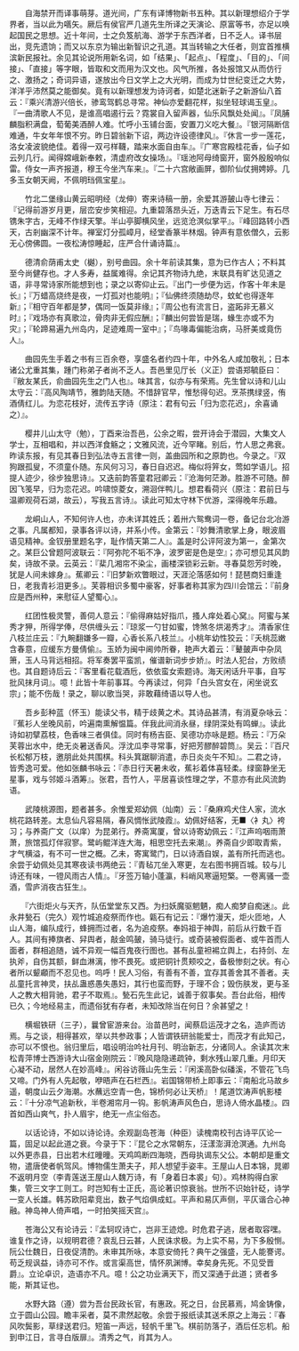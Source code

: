<!-- { "loadSidebar": true } -->
　　自海禁开而译事萌芽。道光间，广东有译博物新书五种。其以新理想绍介于学界者，当以此为嚆矢。厥后有侯官严几道先生所译之天演论、原富等书，亦足以唤起国民之思想。近十年间，士之负笈航海、游学于东西洋者，日不乏人。译书层出，竞先遗饷；而又以东京为输出新智识之孔道。其当转输之大任者，则宜首推横滨新民报社。余见其论说所用新名词，如「结果」、「起点」、「程度」、「目的」、「间接」、「直接」等字眼，皆取和文而用为汉文也。风气所推，各处报馆又从而仿行之、激扬之；奇词异语，遂放出今日文学上之大光明，而成为廿世纪变迁之大势，洋洋乎沛然莫之能御矣。竟有以新理想发为诗诃者，如楚北迷新子之新游仙八首云：『乘兴清游兴倍长，骖鸾驾鹤总寻常。神仙亦爱翻花样，拟坐轻球谒玉皇』。『一曲清歌人不见，是谁高唱遏行云？霓裳自入留声器，仙乐风飘处处闻』。『凤脯麟脂积满盘，萄葡美酒醉人难。忙呼小玉铺台面，安置刀义吃大餐』。『银河隔断信难通，牛女年年恨不穷。昨日碧翁新下诏，两边许设德律风』。『休言一步一莲花，洛女凌波貌绝佳。着得一双弓样韈，踏来水面自由车』。『广寒宫殿桂花香，仙子如云列几行。闻得嫦峨新奉敕，清虚府改女操场』。『瑶池阿母绮窗开，窗外殷殷响似雷。侍女一声齐报道，穆王今坐汽车来』。『二十六宫敞画屏，御阶仙仗拥娉婷。几多玉女朝天阙，不佩明珰佩宝星』。

　　竹北二堡缘山黄云昭明经（龙伸）寄来诗稿一册，余爱其游皷山寺七律云：『记得前游岁月更，层峦安步笑相迎。九重碧落昂头近，万迭青云下足生。有石尽镌朱字古，无峰不作绿天擎。半山亭脚横风坐，远览沧溟似掌平』。『峰回路转小西天，古剎幽深不计年。禅室灯分孤嶂月，经堂香篆半林烟。钟声有意依僧久，云影无心傍佛圆。一夜松涛惊睡起，庄严合什诵诗篇』。

　　德清俞荫甫太史（樾），别号曲园。余十年前读其集，意为已作古人；不料其至今尚健存也。才人多寿，益属难得。余记其齐物诗九绝，末联具有旷达见道之语，非寻常诗家所能想到也；录之以寄仰止云。『出门一步便为远，作客十年未是长』；『万蜡高烧终是夜，一灯孤对也能明』；『仙佛终须随劫尽，蚊虻也得逐年新』；『相守百年都是梦，偶同一饭莫非缘』；『周公也有流言日，盗跖非无慕义时』；『戏场亦有真歌泣，骨肉非无假应酬』；『麟出何尝皆是瑞，蝝生亦或不为灾』；『轮蹄易遍九州岛内，足迹难周一室中』；『鸟喙毒偏能治病，马肝美或竟伤人』。

　　曲园先生手着之书有三百余卷，享盛名者约四十年，中外名人咸加敬礼；日本诸公尤重其集，踵门称弟子者尚不乏人。吾邑里见厅长（义正）尝语郑毓臣曰：『敝友某氏，俞曲园先生之门人也』。味其言，似亦与有荣焉。先生曾以诗和儿山太守云：『高风陶靖节，雅韵陆天随。不惜辞官早，惟愁得句迟。烹茶携绿竖，侑酒倩红儿。为恋花枝好，流传五字诗（原注：君有句云「归为恋花迟」，余喜诵之）』。

　　樱井儿山太守（勉），丁酉来治吾邑，公余之暇，尝开诗会于潜园，大集文人学士，互相唱和，并以西洋食觞之；文雅风流，近今罕睹。别后，竹人思之弗衰。昨读东报，有见其春日到弘法寺五言律一则，盖曲园所和之原韵也。今录之。『双狗跟孤叟，不须童仆随。东风何习习，春日自迟迟。梅似将笄女，莺如学语儿。招提人迹少，徐步独思诗』。又迭前韵答童君冠卿云：『沧海何茫渺。胜游不可随。醉因飞笺早，归为恋花迟。吟啸惊菱女，溯洄伴鸭儿。想君看荷兴（原注：君前日与温卿观荷石湖，故云），写我五言诗』。读此可知太守林下优游，深得晚年乐趣。

　　龙峒山人，不知何许人也，亦未详其姓氏；着卅六鸳鸯词一卷，备记台北冶游之事。凡属都知，录事各评以诗，并系小传。金第云：『妙舞清歌掌上身，眼波眉语见精神。金钗册里题名字，耻作情天第二人』。盖是时公评阿波为第一，金第次之。某巨公曾题阿波联云：『阿弥陀不垢不净，波罗密是色是空』；亦可想见其风韵矣，诗故不录。云英云：『棐几湘帘不染尘，画楼深锁彩云新。寻春莫怨芳时晚，犹是人间未嫁身』。蕉卿云：『旧梦新欢瞥眼过，天涯沦落感如何！琵琶商妇重逢日，老我青衫泪更多』。芙蓉相识多蜀中豪客，好事者称其家为四川会馆云：『前身应是西州种，来慰征人望蜀心』。

　　红团性极灵警，善伺人意云：『偷得麻姑好指爪，搔人痒处着心窝』。阿蜜与某秀才狎，所得学俸，尽供缠头云：『琼浆一勺甘如蜜，馋煞冬烘渴秀才』。清香家住八枝兰庄云：『九畹翻嫌多一瓣，心香长系八枝兰』。小桃年幼性狡云：『夭桃蕊嫩含春意，应缓东方曼倩偷』。玉娇为闽中阃帅所眷，艳声大着云：『鼙皷声中杂凤箫，玉人马背远相招。将军奏罢平蛮凯，催谱新词步步娇』。时法人犯台，方败绩也。其自题诗后云：『客里看花载酒卮，依依蛮女索题诗。海天闲话升平事，自写批风抹月词』。噫！此皆十年前事耳。今再读过，何异「白头宫女在，闲坐说玄宗」；能不伤哉！录之，聊以歌当哭，非敢藉绮语以导人也。

　　吾乡彭种蓝（怀玉）能读父书，精于歧黄之术。其诗品甚清，有消夏杂咏云：『蕉衫人坐晚风前，吟遍南熏解愠篇。伴我此间消永昼，绿阴深处有鸣蝉』。读此诗如初擘荔枝，色香味三者俱佳。同时有杨吉臣、吴德功亦咏是题。杨云：『万朵芙蓉出水中，绝无炎暑送香风。浮沈瓜李寻常事，好把芳醪醉碧筒』。吴云：『百尺长松郁万枝，邀朋此处共围棋。科头箕踞聊消遣，赤日炎炎午不知』。二君之诗，皆秀逸可爱。他如张麟书咏云：『赤日行天暑未收，蕉衫着体喜轻柔。绿窗静坐无星事，戏与邻姬斗酒筹』。张君，吾竹人，平居喜谈性理之学，不意亦有此风流韵语。 

　　武陵桃源图，题者甚多。余惟爱郑幼佩（灿南）云：『桑麻鸡犬住人家，流水桃花路转差。太息仙凡容易隔，春风惆怅武陵霞』。幼佩好结客，无■〈衤丸〉袴习；与养斋广文（以庠）为昆弟行。养斋寓厦，曾以诗寄幼佩云：『江声呜咽雨萧萧，旅馆孤灯伴寂寥。鹭屿鲲洋连大海，相思空托去来潮』。养斋自少即取青紫，才气横溢，有不可一世之概。乙未，寄寓鹭门，日以诗酒自娱，盖有所托而逃也。余尝于幼佩处见其寒夜读书两绝云：『青毡兀坐入寒更，左右图书拥百城。较与儿诗还有味，一镫风雨古人情』。『牙签万轴小蓬瀛，料峭风寒逼短檠。一卷离骚一壶酒，雪庐消夜古狂生』。

　　『六街炬火与天齐，队伍堂堂东又西。为扫妖魔驱魍魉，痴人痴梦自痴迷』。此永井甃石（完久）观竹城追疫祭而作也。甈石有记云：『爆竹漫天，炬火匝地，人山人海，编队成行，蜂拥而过者，名为追疫祭。奉妈祖于神舆，前后从行数千百人。其间有捧旗者、舁舆者，敲金鸣皷，骑马徒行。或奇装被假面者、或牛首而人面者，群相追随，诚不异观一幅百鬼夜行图也。甚有乩童袒裼立舆上，右持剑、左执斧，自伤其额，鲜血淋漓，惨不畏死。或把铜针贯颊咬之，备极惨刻之状。有心者所以颦顣而不忍见也。呜呼！民人习俗，有善有不善，宜存其善舍其不善者。夫乩童托言神灵，扶乩蛊惑愚失愚妇，其行也蛮而野，于理不合；毁伤肤发，更与圣人之教大相背驰，君子不取焉』。甃石先生此记，诚善于叙事矣。吾台此俗，相传已久；今地经易主，而遗俗犹有存者，未知改除当在何日？余甚望之！

　　横堀铁研（三子），曩曾宦游来台。治苗邑时，闻蔡启运茂才之名，造庐而访焉。与之谈，相得甚欢，举以共参政事；人皆谓铁研翁能爱士，而茂才有此知己，亦可以不恨也。翁归里后，唱设明治吟社月刊、明治新志，分诸同人。余读其次末松青萍博士西游诗大山宿金刚院云：『晚风隐隐递疏钟，剩水残山翠几重。月印天心凝不动，居然人在妙高峰』。闲谷访薇山先生云：『闲溪高卧似磻溪，不管花飞鸟又啼。门外有人先起敬，咿晤声在石栏西』。岩国锦带桥上即事云：『南船北马故乡遥，朝度山云夕海潮。水蘸远空青一色，锦桥何必让天桥』！尾道饮涛声帆影楼云：『十分凉气追新秋，半卷湘帘月一钩。影帆涛声风色白，思诗人倚水晶楼』。四首如西山爽气，扑人眉宇，绝无一点尘俗态。

　　以话论诗，不如以诗论诗。余观副岛苍海（种臣）读槐南校刊古诗平仄论一篇，固足以起此道之衰。今录于下：『昆仑之水常朝东，汪漾澎湃沧溟通。九州岛以外更赤县，日出若木红曈曈。天鸡鸣断四海晓，西母执谒东父公。本朝却是重文物，遣唐使者帆驾风。博物儒生萧夫子，邦人想望手姿丰。王屋山人日本锦，晁卿不返明月空（李青莲送王屋山人魏万诗，有「身着日本裘」句）。鸡林购得白家集，管三文字工则工。时岂知有士正氏，高论著识惊衰翁。世所不识始针砭，诗学一变人长雄。韩苏欧阳辈竞出，数子气焰俱成虹。平声和易仄声侧，平仄谐合心神融。神岛神人倚声唱，一时拍笑摇天宫』。

　　苍海公又有论诗云：『孟轲叹诗亡，岂非王迹熄。时危君子逃，居者取容嘿。谁复作之诗，以规明君德？哀乱日云甚，人民诛求极。为上实不易，为下多殷恻。阮公仕魏日，日夜促清酌。未审其所咏，本意安倚托？典午之强盛，无人能謇谔。苟乏规讽益，诗亦可不作。或言渠高世，情怀夙渊博。幸矣身先死。不见受晋爵』。立论卓识，造语亦不凡。噫！公之功业满天下，而又深通于此道；贤者多能，斯其证也。

　　水野大路（遵）尝为吾台民政长官，有惠政。死之日，台民慕焉，鸠金铸像，立于圆山公园。瞻丰采者，莫不肃然起敬。余尝于报纸读其送禾原之上海云：『春风吹鬓影，草绿送君归。短笛一声远，轻帆千里飞。棋前防落子，酒后任忘机。船到申江日，言寻白版扉』。清秀之气，肖其为人。

